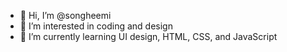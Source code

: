 - 👋 Hi, I’m @songheemi
- 👀 I’m interested in coding and design
- 🌱 I’m currently learning UI design, HTML, CSS, and JavaScript


<!---
heemysong/heemysong is a ✨ special ✨ repository because its `README.md` (this file) appears on your GitHub profile.
You can click the Preview link to take a look at your changes.
--->
